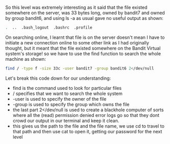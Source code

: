 So this level was extremely interesting as it said that the file existed somewhere on the server, was 33 bytes long, owned by bandit7 and owned by group bandit6, and using ls -a as usual gave no useful output as shown:
```bash
.  ..  .bash_logout  .bashrc  .profile
```
On searching online, I learnt that file is on the server doesn't mean I have to initiate a new connection online to some other link as I had originally thought, but it meant that the file existed somewhere on the Bandit Virtual system's storage!
so we have to use the find function to search the whole machine as shown:
```bash
find / -type f -size 33c -user bandit7 -group bandit6 2</dev/null
```
Let's break this code down for our understanding:
* find is the command used to look for particular files
* / specifies that we want to search the whole system
* -user is used to specify the owner of the file
* -group is used to specify the group which owns the file
* the last part 2</dev/null is used to create a blackhole computer of sorts where all the (read) permission denied error logs go so that they dont crowd our output in our terminal and keep it clean.
* this gives us the path to the file and the file name, we use cd to travel to that path and then use cat to open it, getting our password for the next level
  
